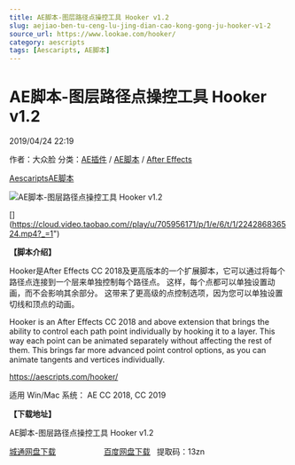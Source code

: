 ```yaml
---
title: AE脚本-图层路径点操控工具 Hooker v1.2
slug: aejiao-ben-tu-ceng-lu-jing-dian-cao-kong-gong-ju-hooker-v1-2
source_url: https://www.lookae.com/hooker/
category: aescripts
tags: [Aescaripts, AE脚本]
---
```

# AE脚本-图层路径点操控工具 Hooker v1.2

2019/04/24 22:19

作者：大众脸
分类：[AE插件](https://www.lookae.com/after-effects/aechajian/) / [AE脚本](https://www.lookae.com/after-effects/aescripts/) / [After Effects](https://www.lookae.com/after-effects/)

[Aescaripts](https://www.lookae.com/tag/aescaripts/)[AE脚本](https://www.lookae.com/tag/ae%e8%84%9a%e6%9c%ac/)

![AE脚本-图层路径点操控工具 Hooker v1.2](https://www.lookae.com/wp-content/uploads/2019/04/Hooker..jpg "AE脚本-图层路径点操控工具 Hooker v1.2-LookAE.com")

[﻿[﻿]("https://cloud.video.taobao.com//play/u/705956171/p/1/e/6/t/1/224286836524.mp4)](https://cloud.video.taobao.com//play/u/705956171/p/1/e/6/t/1/224286836524.mp4?_=1")

**【脚本介绍】**

Hooker是After Effects CC 2018及更高版本的一个扩展脚本，它可以通过将每个路径点连接到一个层来单独控制每个路径点。 这样，每个点都可以单独设置动画，而不会影响其余部分。 这带来了更高级的点控制选项，因为您可以单独设置切线和顶点的动画。

Hooker is an After Effects CC 2018 and above extension that brings the ability to control each path point individually by hooking it to a layer. This way each point can be animated separately without affecting the rest of them. This brings far more advanced point control options, as you can animate tangents and vertices individually.

https://aescripts.com/hooker/

适用 Win/Mac 系统： AE CC 2018, CC 2019

**【下载地址】**

AE脚本-图层路径点操控工具 Hooker v1.2

[城通网盘下载](https://lookae.ctfile.com/fs/680462-368197873)                      [百度网盘下载](https://pan.baidu.com/s/1Jlg2ujsaZCYDv1kUoRXUGA)   提取码：13zn
